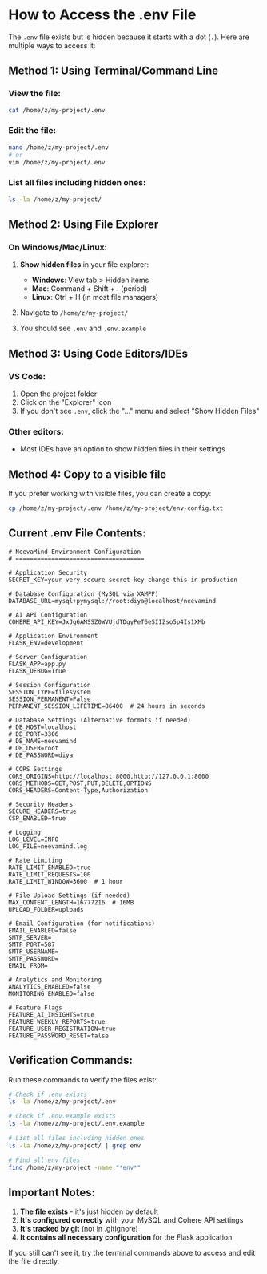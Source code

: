 # How to Access the .env File

The `.env` file exists but is hidden because it starts with a dot (`.`). Here are multiple ways to access it:

## Method 1: Using Terminal/Command Line

### View the file:
```bash
cat /home/z/my-project/.env
```

### Edit the file:
```bash
nano /home/z/my-project/.env
# or
vim /home/z/my-project/.env
```

### List all files including hidden ones:
```bash
ls -la /home/z/my-project/
```

## Method 2: Using File Explorer

### On Windows/Mac/Linux:
1. **Show hidden files** in your file explorer:
   - **Windows**: View tab > Hidden items
   - **Mac**: Command + Shift + . (period)
   - **Linux**: Ctrl + H (in most file managers)

2. Navigate to `/home/z/my-project/`
3. You should see `.env` and `.env.example`

## Method 3: Using Code Editors/IDEs

### VS Code:
1. Open the project folder
2. Click on the "Explorer" icon
3. If you don't see `.env`, click the "..." menu and select "Show Hidden Files"

### Other editors:
- Most IDEs have an option to show hidden files in their settings

## Method 4: Copy to a visible file

If you prefer working with visible files, you can create a copy:

```bash
cp /home/z/my-project/.env /home/z/my-project/env-config.txt
```

## Current .env File Contents:

```
# NeevaMind Environment Configuration
# ====================================

# Application Security
SECRET_KEY=your-very-secure-secret-key-change-this-in-production

# Database Configuration (MySQL via XAMPP)
DATABASE_URL=mysql+pymysql://root:diya@localhost/neevamind

# AI API Configuration
COHERE_API_KEY=JxJg6AMSSZ0WVUjdTDgyPeT6eSIIZso5p4Is1XMb

# Application Environment
FLASK_ENV=development

# Server Configuration
FLASK_APP=app.py
FLASK_DEBUG=True

# Session Configuration
SESSION_TYPE=filesystem
SESSION_PERMANENT=False
PERMANENT_SESSION_LIFETIME=86400  # 24 hours in seconds

# Database Settings (Alternative formats if needed)
# DB_HOST=localhost
# DB_PORT=3306
# DB_NAME=neevamind
# DB_USER=root
# DB_PASSWORD=diya

# CORS Settings
CORS_ORIGINS=http://localhost:8000,http://127.0.0.1:8000
CORS_METHODS=GET,POST,PUT,DELETE,OPTIONS
CORS_HEADERS=Content-Type,Authorization

# Security Headers
SECURE_HEADERS=true
CSP_ENABLED=true

# Logging
LOG_LEVEL=INFO
LOG_FILE=neevamind.log

# Rate Limiting
RATE_LIMIT_ENABLED=true
RATE_LIMIT_REQUESTS=100
RATE_LIMIT_WINDOW=3600  # 1 hour

# File Upload Settings (if needed)
MAX_CONTENT_LENGTH=16777216  # 16MB
UPLOAD_FOLDER=uploads

# Email Configuration (for notifications)
EMAIL_ENABLED=false
SMTP_SERVER=
SMTP_PORT=587
SMTP_USERNAME=
SMTP_PASSWORD=
EMAIL_FROM=

# Analytics and Monitoring
ANALYTICS_ENABLED=false
MONITORING_ENABLED=false

# Feature Flags
FEATURE_AI_INSIGHTS=true
FEATURE_WEEKLY_REPORTS=true
FEATURE_USER_REGISTRATION=true
FEATURE_PASSWORD_RESET=false
```

## Verification Commands:

Run these commands to verify the files exist:

```bash
# Check if .env exists
ls -la /home/z/my-project/.env

# Check if .env.example exists
ls -la /home/z/my-project/.env.example

# List all files including hidden ones
ls -la /home/z/my-project/ | grep env

# Find all env files
find /home/z/my-project -name "*env*"
```

## Important Notes:

1. **The file exists** - it's just hidden by default
2. **It's configured correctly** with your MySQL and Cohere API settings
3. **It's tracked by git** (not in .gitignore)
4. **It contains all necessary configuration** for the Flask application

If you still can't see it, try the terminal commands above to access and edit the file directly.